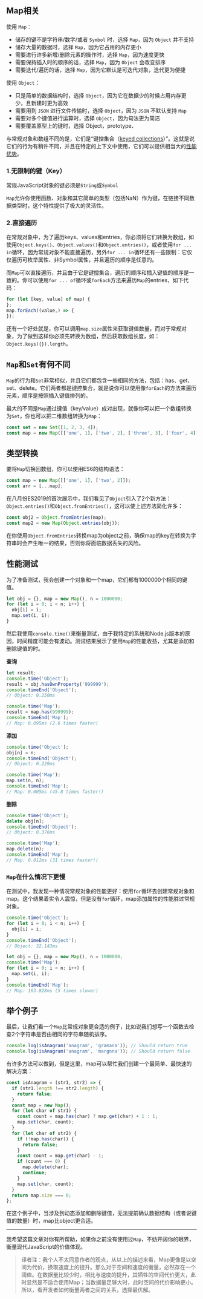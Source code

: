 ## Map相关

使用 `Map`：

- 储存的键不是字符串/数字/或者 `Symbol` 时，选择 `Map`，因为 `Object` 并不支持
- 储存大量的数据时，选择 `Map`，因为它占用的内存更小
- 需要进行许多新增/删除元素的操作时，选择 `Map`，因为速度更快
- 需要保持插入时的顺序的话，选择 `Map`，因为 `Object` 会改变排序
- 需要迭代/遍历的话，选择 `Map`，因为它默认是可迭代对象，迭代更为便捷

使用 `Object`：

- 只是简单的数据结构时，选择 `Object`，因为它在数据少的时候占用内存更少，且新建时更为高效
- 需要用到 `JSON` 进行文件传输时，选择 `Object`，因为 `JSON` 不默认支持 `Map`
- 需要对多个键值进行运算时，选择 `Object`，因为句法更为简洁
- 需要覆盖原型上的键时，选择 Object，prototype、

与常规对象和数组不同的是，它们是“键控集合（[keyed collections](https://www.zhihu.com/search?q=keyed+collections&search_source=Entity&hybrid_search_source=Entity&hybrid_search_extra={"sourceType"%3A"article"%2C"sourceId"%3A"77897608"})）”。这就是说它们的行为有稍许不同，并且在特定的上下文中使用，它们可以提供相当大的[性能优势](https://www.zhihu.com/search?q=性能优势&search_source=Entity&hybrid_search_source=Entity&hybrid_search_extra={"sourceType"%3A"article"%2C"sourceId"%3A"77897608"})。 

### 1.无限制的键（Key）

常规JavaScript对象的键必须是`String`或`Symbol`

`Map`允许你使用函数、对象和其它简单的类型（包括NaN）作为键，在链接不同数据类型时，这个特性提供了极大的灵活性。

### 2.直接遍历

在常规对象中，为了遍历keys、values和entries，你必须将它们转换为数组，如使用`Object.keys()`、`Object.values()`和`Object.entries()`，或者使用`for ... in`循环，因为常规对象不能直接遍历，另外`for ... in`循环还有一些限制：它仅仅遍历可枚举属性、非Symbol属性，并且遍历的顺序是任意的。

而`Map`可以直接遍历，并且由于它是键控集合，遍历的顺序和插入键值的顺序是一致的。你可以使用`for ... of`循环或`forEach`方法来遍历`Map`的entries，如下代码：

```js
for (let [key, value] of map) {
};
map.forEach((value,) => {
});
```

还有一个好处就是，你可以调用`map.size`属性来获取键值数量，而对于常规对象，为了做到这样你必须先转换为数组，然后获取数组长度，如：`Object.keys({}).length`。

## `Map`和`Set`有何不同

`Map`的行为和`Set`非常相似，并且它们都包含一些相同的方法，包括：has、get、set、delete。它们两者都是键控集合，就是说你可以使用像`forEach`的方法来遍历元素，顺序是按照插入键值排列的。

最大的不同是`Map`通过键值（key/value）成对出现，就像你可以把一个数组转换为`Set`，你也可以把二维数组转换为`Map`：

```js
const set = new Set([1, 2, 3, 4]);
const map = new Map([['one', 1], ['two', 2], ['three', 3], ['four', 4]]);
```

## 类型转换

要将`Map`切换回数组，你可以使用ES6的结构语法：

```js
const map = new Map([['one', 1], ['two', 2]]);
const arr = [...map];
```

在八月份ES2019的首次展示中，我们看见了`Object`引入了2个新方法：`Object.entries()`和`Object.fromEntries()`，这可以使上述方法简化许多：

```js
const obj2 = Object.fromEntries(map);
const map2 = new Map(Object.entries(obj));
```

在你使用`Object.fromEntries`转换map为object之前，确保map的key在转换为字符串时会产生唯一的结果，否则你将面临数据丢失的风险。

## 性能测试

为了准备测试，我会创建一个对象和一个map，它们都有1000000个相同的键值。

```js
let obj = {}, map = new Map(), n = 1000000;
for (let i = 0; i < n; i++) {
  obj[i] = i;
  map.set(i, i);
}
```

然后我使用`console.time()`来衡量测试，由于我特定的系统和Node.js版本的原因，时间精度可能会有波动。测试结果展示了使用`Map`的性能收益，尤其是添加和删除键值的时。

**查询**

```js
let result;
console.time('Object');
result = obj.hasOwnProperty('999999');
console.timeEnd('Object');
// Object: 0.250ms

console.time('Map');
result = map.has(999999);
console.timeEnd('Map');
// Map: 0.095ms (2.6 times faster)
```

**添加**

```js
console.time('Object');
obj[n] = n;
console.timeEnd('Object');
// Object: 0.229ms

console.time('Map');
map.set(n, n);
console.timeEnd('Map');
// Map: 0.005ms (45.8 times faster!)
```

**删除**

```js
console.time('Object');
delete obj[n];
console.timeEnd('Object');
// Object: 0.376ms

console.time('Map');
map.delete(n);
console.timeEnd('Map');
// Map: 0.012ms (31 times faster!)
```

### `Map`在什么情况下更慢

在测试中，我发现一种情况常规对象的性能更好：使用`for`循环去创建常规对象和map。这个结果着实令人震惊，但是没有`for`循环，map添加属性的性能胜过常规对象。

```js
console.time('Object');
for (let i = 0; i < n; i++) {
  obj[i] = i;
}
console.timeEnd('Object');
// Object: 32.143ms

let obj = {}, map = new Map(), n = 1000000;
console.time('Map');
for (let i = 0; i < n; i++) {
  map.set(i, i);
}
console.timeEnd('Map');
// Map: 163.828ms (5 times slower)
```

## 举个例子

最后，让我们看一个`Map`比常规对象更合适的例子，比如说我们想写一个函数去检查2个字符串是否由相同的字符串随机排序。

```js
console.log(isAnagram('anagram', 'gramana')); // Should return true
console.log(isAnagram('anagram', 'margnna')); // Should return false
```

有许多方法可以做到，但是这里，map可以帮忙我们创建一个最简单、最快速的解决方案：

```js
const isAnagram = (str1, str2) => {
  if (str1.length !== str2.length) {
    return false;
  }
  const map = new Map();
  for (let char of str1) {
    const count = map.has(char) ? map.get(char) + 1 : 1;
    map.set(char, count);
  }
  for (let char of str2) {
    if (!map.has(char)) {
      return false;
    }
    const count = map.get(char) - 1;
    if (count === 0) {
      map.delete(char);
      continue;
    }
    map.set(char, count);
  }
  return map.size === 0;
};
```

在这个例子中，当涉及到动态添加和删除键值，无法提前确认数据结构（或者说键值的数量）时，map比object更合适。

------

我希望这篇文章对你有所帮助，如果你之前没有使用过`Map`，不妨开阔你的眼界，衡量现代JavaScript的价值体现。

>  译者注：我个人不太同意作者的观点，从以上的描述来看，Map更像是以空间为代价，换取速度上的提升。那么对于空间和速度的衡量，必然存在一个阈值。在数据量比较少时，相比与速度的提升，其牺牲的空间代价更大，此时显然是不适合使用Map；当数据量足够大时，此时空间的代价影响更小。所以，看开发者如何衡量两者之间的关系，选择最优解。